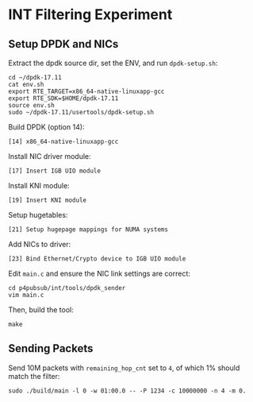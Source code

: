 # INT Filtering Experiment

## Setup DPDK and NICs

Extract the dpdk source dir, set the ENV, and run `dpdk-setup.sh`:

    cd ~/dpdk-17.11
    cat env.sh
    export RTE_TARGET=x86_64-native-linuxapp-gcc
    export RTE_SDK=$HOME/dpdk-17.11
    source env.sh
    sudo ~/dpdk-17.11/usertools/dpdk-setup.sh

Build DPDK (option 14):

    [14] x86_64-native-linuxapp-gcc

Install NIC driver module:

    [17] Insert IGB UIO module

Install KNI module:

    [19] Insert KNI module

Setup hugetables:

    [21] Setup hugepage mappings for NUMA systems

Add NICs to driver:

    [23] Bind Ethernet/Crypto device to IGB UIO module


Edit `main.c` and ensure the NIC link settings are correct:

    cd p4pubsub/int/tools/dpdk_sender
    vim main.c

Then, build the tool:

    make

## Sending Packets

Send 10M packets with `remaining_hop_cnt` set to `4`, of which 1% should match
the filter:

    sudo ./build/main -l 0 -w 01:00.0 -- -P 1234 -c 10000000 -n 4 -m 0.
